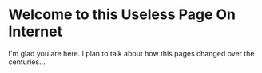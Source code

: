 # Welcome to this Useless Page On Internet

I'm glad you are here. I plan to talk about how this pages changed over the centuries... 
